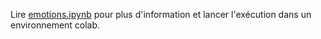 Lire [emotions.ipynb](emotions.ipynb) pour plus d'information et lancer l'exécution dans un environnement colab.